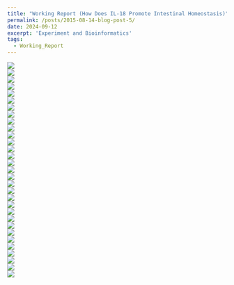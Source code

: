 ```yaml
---
title: "Working Report (How Does IL-18 Promote Intestinal Homeostasis)"
permalink: /posts/2015-08-14-blog-post-5/
date: 2024-09-12
excerpt: 'Experiment and Bioinformatics'
tags:
  - Working_Report
---
```


<img src="/images/Blog-2024-0925working_report/slide-1.PNG"><br/>
<img src="/images/Blog-2024-0925working_report/slide-2.PNG"><br/>
<img src="/images/Blog-2024-0925working_report/slide-3.PNG"><br/>
<img src="/images/Blog-2024-0925working_report/slide-4.PNG"><br/>
<img src="/images/Blog-2024-0925working_report/slide-5.PNG"><br/>
<img src="/images/Blog-2024-0925working_report/slide-6.PNG"><br/>
<img src="/images/Blog-2024-0925working_report/slide-7.PNG"><br/>
<img src="/images/Blog-2024-0925working_report/slide-8.PNG"><br/>
<img src="/images/Blog-2024-0925working_report/slide-9.PNG"><br/>
<img src="/images/Blog-2024-0925working_report/slide-10.PNG"><br/>
<img src="/images/Blog-2024-0925working_report/slide-11.PNG"><br/>
<img src="/images/Blog-2024-0925working_report/slide-12.PNG"><br/>
<img src="/images/Blog-2024-0925working_report/slide-13.PNG"><br/>
<img src="/images/Blog-2024-0925working_report/slide-14.PNG"><br/>
<img src="/images/Blog-2024-0925working_report/slide-15.PNG"><br/>
<img src="/images/Blog-2024-0925working_report/slide-16.PNG"><br/>
<img src="/images/Blog-2024-0925working_report/slide-17.PNG"><br/>
<img src="/images/Blog-2024-0925working_report/slide-18.PNG"><br/>
<img src="/images/Blog-2024-0925working_report/slide-19.PNG"><br/>
<img src="/images/Blog-2024-0925working_report/slide-20.PNG"><br/>
<img src="/images/Blog-2024-0925working_report/slide-21.PNG"><br/>
<img src="/images/Blog-2024-0925working_report/slide-22.PNG"><br/>
<img src="/images/Blog-2024-0925working_report/slide-23.PNG"><br/>
<img src="/images/Blog-2024-0925working_report/slide-24.PNG"><br/>
<img src="/images/Blog-2024-0925working_report/slide-25.PNG"><br/>
<img src="/images/Blog-2024-0925working_report/slide-26.PNG"><br/>
<img src="/images/Blog-2024-0925working_report/slide-27.PNG"><br/>
<img src="/images/Blog-2024-0925working_report/slide-28.PNG"><br/>
<img src="/images/Blog-2024-0925working_report/slide-29.PNG"><br/>
<img src="/images/Blog-2024-0925working_report/slide-30.PNG"><br/>
<img src="/images/Blog-2024-0925working_report/slide-31.PNG"><br/>





